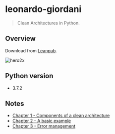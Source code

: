 # leonardo-giordani
> Clean Architectures in Python.

## Overview
Download from [Leanpub](https://leanpub.com/clean-architectures-in-python).

![hero2x](https://user-images.githubusercontent.com/44774033/68297393-2ad9aa80-00da-11ea-8cdb-57279a6c4761.png)

## Python version
- 3.7.2

## Notes
- [Chapter 1 - Components of a clean architecture](https://www.notion.so/Chapter-1-d59d83faf9fa40bf85030b6d5797b172)
- [Chapter 2 - A basic example](https://www.notion.so/Chapter-2-b4c84383927240d08152df088fbc9214)
- [Chapter 3 - Error management](https://www.notion.so/Chapter-3-64f6c9c8f1794e5cb6d951d811937712)

